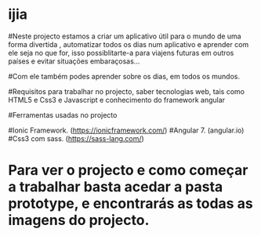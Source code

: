  # ijia
 
#Neste projecto estamos a criar um aplicativo útil para o mundo de uma forma divertida , automatizar todos os dias num aplicativo e aprender com ele seja no que for, isso possiblitarte-a para viajens futuras em outros países e evitar situações embaraçosas...

#Com ele também podes aprender sobre os dias, em todos os mundos.

#Requisitos para trabalhar no projecto, saber tecnologias web, tais como HTML5 e Css3 e Javascript e conhecimento do framework angular 

#Ferramentas usadas no projecto

#Ionic Framework. (https://ionicframework.com/)
#Angular 7. (angular.io) 
#Css3 com sass. (https://sass-lang.com/)


# Para ver o projecto e como começar a trabalhar basta acedar a pasta prototype, e encontrarás as todas as imagens do projecto.
 
